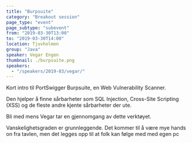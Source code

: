 ```yaml
---
title: "Burpsuite"
category: "Breakout session"
page_type: "event"
page_subtype: "subevent"
from: "2019-03-30T13:00"
to: "2019-03-30T14:00"
location: Tjuvholmen
group: "Java"
speaker: Vegar Engen
thumbnail: ./burpsuite.png
speakers:
  - "/speakers/2019-03/vegar/"
---
```


Kort intro til PortSwigger Burpsuite, en Web Vulnerability Scanner.

Den hjelper å finne sårbarheter som SQL Injection, Cross-Site Scripting (XSS) og de fleste andre kjente sårbarheter der ute.

Bli med mens Vegar tar en gjennomgang av dette verktøyet.

Vanskelighetsgraden er grunnleggende. Det kommer til å være mye hands on fra tavlen, men det legges opp til at folk kan følge med med egen pc